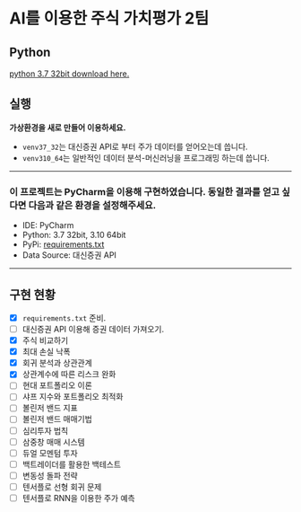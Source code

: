 # AI를 이용한 주식 가치평가 2팀

## Python
[python 3.7 32bit download here.](https://www.python.org/downloads/release/python-379/)

## 실행
**가상환경을 새로 만들어 이용하세요.**
* `venv37_32`는 대신증권 API로 부터 주가 데이터를 얻어오는데 씁니다.
* `venv310_64`는 일반적인 데이터 분석-머신러닝을 프로그래밍 하는데 씁니다.

---

### 이 프로젝트는 PyCharm을 이용해 구현하였습니다. 동일한 결과를 얻고 싶다면 다음과 같은 환경을 설정해주세요.
* IDE: PyCharm
* Python: 3.7 32bit, 3.10 64bit
* PyPi: [requirements.txt](./requirements.txt)
* Data Source: 대신증권 API

---

## 구현 현황

- [x] `requirements.txt` 준비.
- [ ] 대신증권 API 이용해 증권 데이터 가져오기.
- [x] 주식 비교하기
- [x] 최대 손실 낙폭
- [x] 회귀 분석과 상관관계
- [x] 상관계수에 따른 리스크 완화
- [ ] 현대 포트폴리오 이론
- [ ] 샤프 지수와 포트폴리오 최적화
- [ ] 볼린저 밴드 지표
- [ ] 볼린저 밴드 매매기법
- [ ] 심리투자 법칙
- [ ] 삼중창 매매 시스템
- [ ] 듀얼 모멘텀 투자
- [ ] 백트레이더를 활용한 백테스트
- [ ] 변동성 돌파 전략
- [ ] 텐서플로 선형 회귀 문제
- [ ] 텐서플로 RNN을 이용한 주가 예측